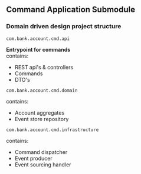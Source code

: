 ## Command Application Submodule

### Domain driven design project structure

``` 
com.bank.account.cmd.api
```
<strong>Entrypoint for commands</strong> <br>
contains:
 -  REST api's & controllers
 -  Commands
 -  DTO's

``` 
com.bank.account.cmd.domain  
```
contains:
-  Account aggregates
-  Event store repository

``` 
com.bank.account.cmd.infrastructure  
```
contains:
-  Command dispatcher
-  Event producer
-  Event sourcing handler
